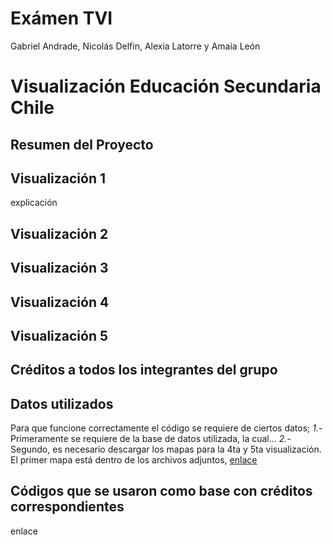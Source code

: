 # Exámen TVI
Gabriel Andrade, Nicolás Delfin, Alexia Latorre y Amaia León  

# Visualización Educación Secundaria Chile
## Resumen del Proyecto




## Visualización 1
explicación 








## Visualización 2









## Visualización 3









## Visualización 4









## Visualización 5









## Créditos a todos los integrantes del grupo









## Datos utilizados
Para que funcione correctamente el código se requiere de ciertos datos;
*1.-* Primeramente se requiere de la base de datos utilizada, la cual...
*2.-* Segundo, es necesario descargar los mapas para la 4ta y 5ta visualización.
El primer mapa está dentro de los archivos adjuntos, 
[enlace](https://www.bcn.cl/siit/mapas_vectoriales)


## Códigos que se usaron como base con créditos correspondientes
enlace









